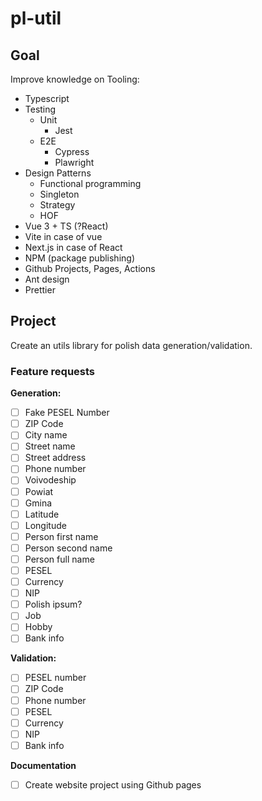 # pl-util

## Goal

Improve knowledge on Tooling:

- Typescript
- Testing
  - Unit
    - Jest
  - E2E
    - Cypress
    - Plawright
- Design Patterns
  - Functional programming
  - Singleton
  - Strategy
  - HOF
- Vue 3 + TS (?React)
- Vite in case of vue
- Next.js in case of React
- NPM (package publishing)
- Github Projects, Pages, Actions
- Ant design
- Prettier

## Project

Create an utils library for polish data generation/validation.

### Feature requests

**Generation:**

- [ ] Fake PESEL Number
- [ ] ZIP Code
- [ ] City name
- [ ] Street name
- [ ] Street address
- [ ] Phone number
- [ ] Voivodeship
- [ ] Powiat
- [ ] Gmina
- [ ] Latitude
- [ ] Longitude
- [ ] Person first name
- [ ] Person second name
- [ ] Person full name
- [ ] PESEL
- [ ] Currency
- [ ] NIP
- [ ] Polish ipsum?
- [ ] Job
- [ ] Hobby
- [ ] Bank info

**Validation:**

- [ ] PESEL number
- [ ] ZIP Code
- [ ] Phone number
- [ ] PESEL
- [ ] Currency
- [ ] NIP
- [ ] Bank info

**Documentation**

- [ ] Create website project using Github pages
